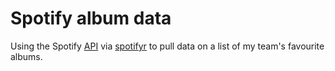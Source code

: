 # Spotify album data

Using the Spotify [API](https://developer.spotify.com/documentation/web-api/reference/#/) via [spotifyr](https://www.rcharlie.com/spotifyr/) to pull data on a list of my team's favourite albums.

